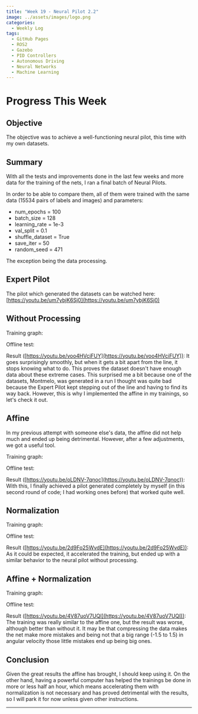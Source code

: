 ```yaml
---
title: "Week 19 - Neural Pilot 2.2"
image: ../assets/images/logo.png
categories:
  - Weekly Log
tags:
  - GitHub Pages
  - ROS2
  - Gazebo
  - PID Controllers
  - Autonomous Driving
  - Neural Networks
  - Machine Learning
---
```


# Progress This Week

## Objective

The objective was to achieve a well-functioning neural pilot, this time with my own datasets.

## Summary

With all the tests and improvements done in the last few weeks and more data for the training of the nets, I ran a final batch of Neural Pilots.

In order to be able to compare them, all of them were trained with the same data (15534 pairs of labels and images) and parameters:
- num_epochs = 100
- batch_size = 128
- learning_rate = 1e-3
- val_split = 0.1
- shuffle_dataset = True
- save_iter = 50
- random_seed = 471
    
The exception being the data processing.

## Expert Pilot

The pilot which generated the datasets can be watched here: [https://youtu.be/um7ybjK6Sj0](https://youtu.be/um7ybjK6Sj0)

## Without Processing

Training graph:



Offline test:



Result ([https://youtu.be/voo4HVciFUY](https://youtu.be/voo4HVciFUY)): It goes surprisingly smoothly, but when it gets a bit apart from the line, it stops knowing what to do. This proves the dataset doesn't have enough data about these extreme cases. This surprised me a bit because one of the datasets, Montmelo, was generated in a run I thought was quite bad because the Expert Pilot kept stepping out of the line and having to find its way back. However, this is why I implemented the affine in my trainings, so let's check it out.

## Affine

In my previous attempt with someone else's data, the affine did not help much and ended up being detrimental. However, after a few adjustments, we got a useful tool.

Training graph:



Offline test:



Result ([https://youtu.be/oLDNV-7qnoc](https://youtu.be/oLDNV-7qnoc)): With this, I finally achieved a pilot generated completely by myself (in this second round of code; I had working ones before) that worked quite well.

## Normalization

Training graph:



Offline test:



Result ([https://youtu.be/2d9Fo25WvdE](https://youtu.be/2d9Fo25WvdE)): As it could be expected, it accelerated the training, but ended up with a similar behavior to the neural pilot without processing.

## Affine + Normalization

Training graph:


Offline test:



Result ([https://youtu.be/4V87uoV7UQI](https://youtu.be/4V87uoV7UQI)): The training was really similar to the affine one, but the result was worse, although better than without it. It may be that compressing the data makes the net make more mistakes and being not that a big range (-1.5 to 1.5) in angular velocity those little mistakes end up being big ones.

## Conclusion

Given the great results the affine has brought, I should keep using it. On the other hand, having a powerful computer has helped the trainings be done in more or less half an hour, which means accelerating them with normalization is not necessary and has proved detrimental with the results, so I will park it for now unless given other instructions.

---
